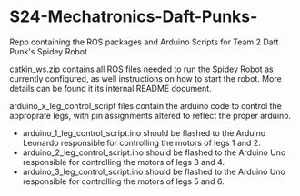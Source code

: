# S24-Mechatronics-Daft-Punks-
Repo containing the ROS packages and Arduino Scripts for Team 2 Daft Punk's Spidey Robot

catkin_ws.zip contains all ROS files needed to run the Spidey Robot as currently configured, as well instructions on how to start the robot. More details can be found it its internal README document.

arduino_x_leg_control_script files contain the arduino code to control the approprate legs, with pin assignments altered to reflect the proper arduino. 
  - arduino_1_leg_control_script.ino should be flashed to the Arduino Leonardo responsible for controlling the motors of legs 1 and 2.
  - arduino_2_leg_control_script.ino should be flashed to the Arduino Uno responsible for controlling the motors of legs 3 and 4.
  - arduino_3_leg_control_script.ino should be flashed to the Arduino Uno responsible for controlling the motors of legs 5 and 6.
